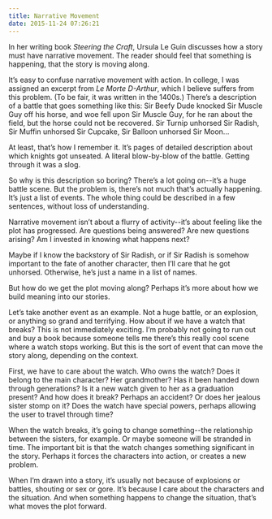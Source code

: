 ```yaml
---
title: Narrative Movement
date: 2015-11-24 07:26:21
---
```

In her writing book  _Steering the Craft_, Ursula Le Guin discusses how a story must have narrative movement. The reader should feel that something is happening, that the story is moving along.

It’s easy to confuse narrative movement with action. In college, I was assigned an excerpt from _Le Morte D-Arthur_, which I believe suffers from this problem. (To be fair, it was written in the 1400s.) There’s a description of a battle that goes something like this: Sir Beefy Dude knocked Sir Muscle Guy off his horse, and woe fell upon Sir Muscle Guy, for he ran about the field, but the horse could not be recovered. Sir Turnip unhorsed Sir Radish, Sir Muffin unhorsed Sir Cupcake, Sir Balloon unhorsed Sir Moon...

At least, that’s how I remember it. It’s pages of detailed description about which knights got unseated. A literal blow-by-blow of the battle. Getting through it was a slog.

So why is this description so boring? There’s a lot going on--it’s a huge battle scene. But the problem is, there’s not much that’s actually happening. It’s just a list of events. The whole thing could be described in a few sentences, without loss of understanding.

Narrative movement isn’t about a flurry of activity--it’s about feeling like the plot has progressed. Are questions being answered? Are new questions arising? Am I invested in knowing what happens next?

Maybe if I know the backstory of Sir Radish, or if Sir Radish is somehow important to the fate of another character, then I’ll care that he got unhorsed. Otherwise, he’s just a name in a list of names.

But how do we get the plot moving along? Perhaps it’s more about how we build meaning into our stories.

Let’s take another event as an example. Not a huge battle, or an explosion, or anything so grand and terrifying. How about if we have a watch that breaks? This is not immediately exciting. I’m probably not going to run out and buy a book because someone tells me there’s this really cool scene where a watch stops working. But this is the sort of event that can move the story along, depending on the context.

First, we have to care about the watch. Who owns the watch? Does it belong to the main character? Her grandmother? Has it been handed down through generations? Is it a new watch given to her as a graduation present? And how does it break? Perhaps an accident? Or does her jealous sister stomp on it? Does the watch have special powers, perhaps allowing the user to travel through time?

When the watch breaks, it’s going to change something--the relationship between the sisters, for example. Or maybe someone will be stranded in time. The important bit is that the watch changes something significant in the story. Perhaps it forces the characters into action, or creates a new problem.

When I’m drawn into a story, it’s usually not because of explosions or battles, shouting or sex or gore. It’s because I care about the characters and the situation. And when something happens to change the situation, that’s what moves the plot forward.
